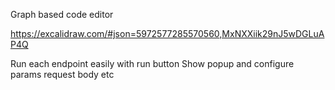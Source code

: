 Graph based code editor

https://excalidraw.com/#json=5972577285570560,MxNXXiik29nJ5wDGLuAP4Q

Run each endpoint easily with run button
Show popup and configure params request body etc
